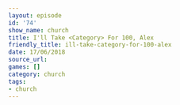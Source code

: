```yaml
---
layout: episode
id: '74'
show_name: church
title: I'll Take <Category> For 100, Alex
friendly_title: ill-take-category-for-100-alex
date: 17/06/2018
source_url: 
games: []
category: church
tags:
- church
---
```

